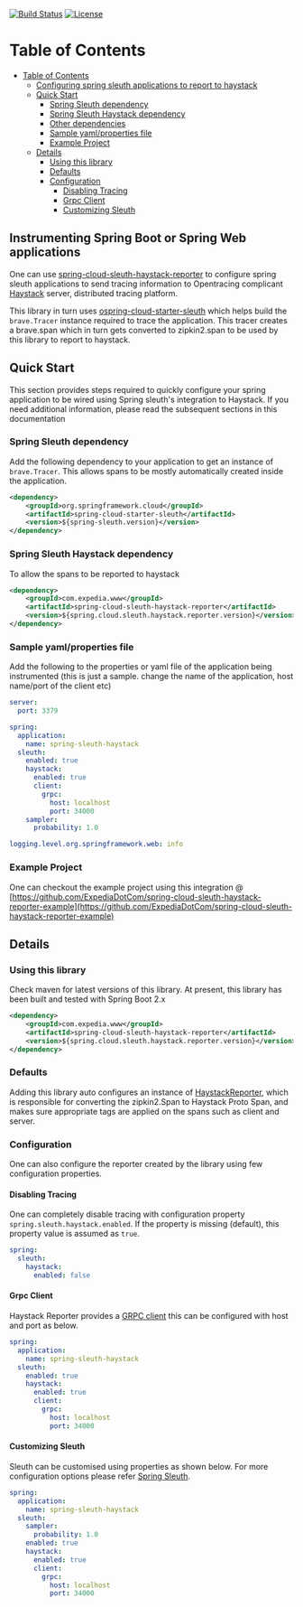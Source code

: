 [![Build Status](https://travis-ci.org/ExpediaDotCom/spring-cloud-sleuth-haystack-reporter.svg?branch=master)](https://travis-ci.org/ExpediaDotCom/spring-cloud-sleuth-haystack-reporter)
[![License](https://img.shields.io/badge/license-Apache%20License%202.0-blue.svg)](https://github.com/ExpediaDotCom/haystack/blob/master/LICENSE)

Table of Contents
=================

* [Table of Contents](#table-of-contents)
   * [Configuring spring sleuth applications to report to haystack](#configuring-spring-sleuth-applications-to-report-to-haystack)
   * [Quick Start](#quick-start)
      * [Spring Sleuth dependency](#spring-sleuth-dependency)
      * [Spring Sleuth Haystack dependency](#spring-sleuth-haystack-dependency)
      * [Other dependencies](#other-dependencies)
      * [Sample yaml/properties file](#sample-yamlproperties-file)
      * [Example Project](#example-project)
   * [Details](#details)
      * [Using this library](#using-this-library)
      * [Defaults](#defaults)
      * [Configuration](#configuration)
         * [Disabling Tracing](#disabling-tracing)
         * [Grpc Client](#grpc-client)
         * [Customizing Sleuth](#customizing-sleuth)


## Instrumenting Spring Boot or Spring Web applications

One can use [spring-cloud-sleuth-haystack-reporter](spring-cloud-sleuth-haystack-reporter) to configure spring sleuth applications to send tracing information to Opentracing complicant [Haystack](https://expediadotcom.github.io/haystack/) server, distributed tracing platform. 

This library in turn uses [ospring-cloud-starter-sleuth](spring-cloud-starter-sleuth) which helps build the 
`brave.Tracer` instance required to trace the application. This tracer creates a brave.span which in turn gets converted to zipkin2.span to be used by this library to report to haystack.

## Quick Start

This section provides steps required to quickly configure your spring application to be wired using Spring sleuth's integration to Haystack. If you need additional information, please read the subsequent sections in this documentation

### Spring Sleuth dependency

Add the following dependency to your application to get an instance of `brave.Tracer`. This allows spans to be mostly automatically created inside the application.

```xml
<dependency>
    <groupId>org.springframework.cloud</groupId>
    <artifactId>spring-cloud-starter-sleuth</artifactId>
    <version>${spring-sleuth.version}</version>
</dependency>
```

### Spring Sleuth Haystack dependency

To allow the spans to be reported to haystack

```xml
<dependency>
    <groupId>com.expedia.www</groupId>
    <artifactId>spring-cloud-sleuth-haystack-reporter</artifactId>
    <version>${spring.cloud.sleuth.haystack.reporter.version}</version>
</dependency>
```

### Sample yaml/properties file

Add the following to the properties or yaml file of the application being instrumented  (this is just a sample. change the name of the application, host name/port of the client etc)

```yaml
server:
  port: 3379

spring:
  application:
    name: spring-sleuth-haystack
  sleuth:
    enabled: true
    haystack:
      enabled: true
      client:
        grpc:
          host: localhost
          port: 34000
    sampler:
      probability: 1.0

logging.level.org.springframework.web: info
```

### Example Project

One can checkout the example project using this integration @ [https://github.com/ExpediaDotCom/spring-cloud-sleuth-haystack-reporter-example](https://github.com/ExpediaDotCom/spring-cloud-sleuth-haystack-reporter-example) 

## Details

### Using this library

Check maven for latest versions of this library. At present, this library has been built and tested with Spring Boot 2.x

```xml
<dependency>
    <groupId>com.expedia.www</groupId>
    <artifactId>spring-cloud-sleuth-haystack-reporter</artifactId>
    <version>${spring.cloud.sleuth.haystack.reporter.version}</version>
</dependency>
```

### Defaults

Adding this library auto configures an instance of [HaystackReporter](https://github.com/ExpediaDotCom/spring-cloud-sleuth-haystack-reporter), which is responsible for converting the zipkin2.Span to Haystack Proto Span,
and makes sure appropriate tags are applied on the spans such as client and server.

### Configuration

One can also configure the reporter created by the library using few configuration properties.

#### Disabling Tracing

One can completely disable tracing with configuration property `spring.sleuth.haystack.enabled`. If the property is missing (default), this property value is assumed as `true`.

```yaml
spring:
  sleuth:
    haystack:
      enabled: false
```

#### Grpc Client

Haystack Reporter provides a [GRPC client](https://github.com/ExpediaDotCom/haystack-agent) this can be configured with host and port as below. 

```yaml
spring:
  application:
    name: spring-sleuth-haystack
  sleuth: 
    enabled: true
    haystack:
      enabled: true
      client:
        grpc:
          host: localhost
          port: 34000
```

#### Customizing Sleuth

Sleuth can be customised using properties as shown below. For more configuration options please refer [Spring Sleuth](https://github.com/spring-cloud/spring-cloud-sleuth).

```yaml
spring:
  application:
    name: spring-sleuth-haystack
  sleuth:
    sampler:
      probability: 1.0
    enabled: true
    haystack:
      enabled: true
      client:
        grpc:
          host: localhost
          port: 34000
```

